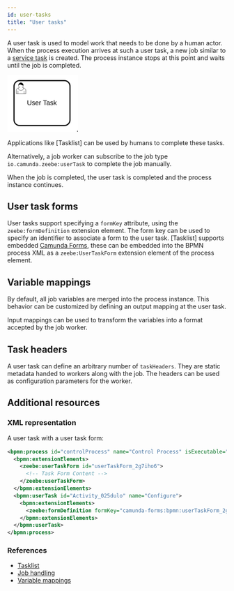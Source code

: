 ```yaml
---
id: user-tasks
title: "User tasks"
---
```


A user task is used to model work that needs to be done by a human actor. When
the process execution arrives at such a user task, a new job similar to a
[service task](../../service-tasks/service-tasks) is created. The process instance
stops at this point and waits until the job is completed.

![user-task](assets/user-task.png)

Applications like [Tasklist] can be used by humans to complete these tasks.

Alternatively, a job worker can subscribe to the job type
`io.camunda.zeebe:userTask` to complete the job manually.

When the job is completed, the user task is completed and the process
instance continues.

## User task forms

User tasks support specifying a `formKey` attribute, using the
`zeebe:formDefinition` extension element. The form key can be used to specify
an identifier to associate a form to the user task. [Tasklist] supports
embedded [Camunda Forms](../../../../guides/utilizing-forms.md),
these can be embedded into the BPMN process XML as a `zeebe:UserTaskForm`
extension element of the process element.

## Variable mappings

By default, all job variables are merged into the process instance. This
behavior can be customized by defining an output mapping at the user task.

Input mappings can be used to transform the variables into a format accepted by the job worker.

## Task headers

A user task can define an arbitrary number of `taskHeaders`. They are static
metadata handed to workers along with the job. The headers can be used
as configuration parameters for the worker.

## Additional resources

### XML representation

A user task with a user task form:

```xml
<bpmn:process id="controlProcess" name="Control Process" isExecutable="true">
  <bpmn:extensionElements>
    <zeebe:userTaskForm id="userTaskForm_2g7iho6">
      <!-- Task Form Content -->
    </zeebe:userTaskForm>
  </bpmn:extensionElements>
  <bpmn:userTask id="Activity_025dulo" name="Configure">
    <bpmn:extensionElements>
      <zeebe:formDefinition formKey="camunda-forms:bpmn:userTaskForm_2g7iho6" />
    </bpmn:extensionElements>
  </bpmn:userTask>
</bpmn:process>
```

### References

- [Tasklist](/components/tasklist/introduction.md)
- [Job handling](/components/concepts/job-workers.md)
- [Variable mappings](/components/concepts/variables.md#inputoutput-variable-mappings)
